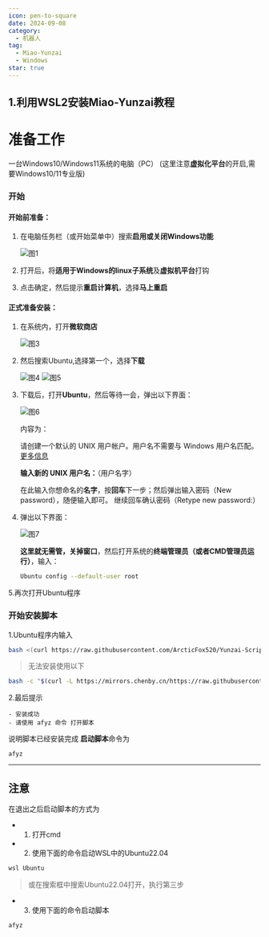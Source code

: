 ```yaml
---
icon: pen-to-square
date: 2024-09-08
category:
  - 机器人
tag:
  - Miao-Yunzai
  - Windows
star: true
---
```


## 1.利用WSL2安装Miao-Yunzai教程

# 准备工作

一台Windows10/Windows11系统的电脑（PC） (这里注意**虚拟化平台**的开启,需要Windows10/11专业版)

### 开始

#### 开始前准备：

1. 在电脑任务栏（或开始菜单中）搜索**启用或关闭Windows功能**

   ![图1](https://dl.img.timecdn.cn/2024/08/13/QQ_1723550668855.png)

2. 打开后，将**适用于Windows的linux子系统**及**虚拟机平台**打钩


3. 点击确定，然后提示**重启计算机**，选择**马上重启**

#### 正式准备安装：

1. 在系统内，打开**微软商店**

   ![图3](https://dl.img.timecdn.cn/2024/08/13/QQ_1723550749345.png)

2. 然后搜索Ubuntu,选择第一个，选择**下载**

   ![图4](https://dl2.img.timecdn.cn/2024/08/13/QQ_1723550800610.png)
   ![图5](https://dl2.img.timecdn.cn/2024/08/13/QQ_1723550823311.png)

3. 下载后，打开**Ubuntu**，然后等待一会，弹出以下界面：

   ![图6](https://dl.img.timecdn.cn/2024/08/13/QQ_1723551821914.md.png)

   内容为：

   请创建一个默认的 UNIX 用户帐户。用户名不需要与 Windows 用户名匹配。
   [更多信息](https://aka.ms/wslusers)

   **输入新的 UNIX 用户名：**（用户名字）

   在此输入你想命名的**名字**，按**回车**下一步；然后弹出输入密码（New password），随便输入即可。 继续回车确认密码（Retype new password:）

4. 弹出以下界面：

   ![图7](https://dl2.img.timecdn.cn/2024/08/13/QQ_1723552237514.md.png)

   **这里就无需管，关掉窗口**，然后打开系统的**终端管理员（或者CMD管理员运行）**，输入：

   ```bash
   Ubuntu config --default-user root
   ```

5.再次打开Ubuntu程序


### 开始安装脚本
1.Ubuntu程序内输入
```bash
bash <(curl https://raw.githubusercontent.com/ArcticFox520/Yunzai-Script/main/start)
```

>无法安装使用以下
```bash
bash -c "$(curl -L https://mirrors.chenby.cn/https://raw.githubusercontent.com/ArcticFox520/Yunzai-Script/main/start)"
```
2.最后提示

```
- 安装成功
- 请使用 afyz 命令 打开脚本
```
说明脚本已经安装完成
**启动脚本**命令为
```
afyz
```

---
## 注意
在退出之后启动脚本的方式为
- 1. 打开cmd
- 2. 使用下面的命令启动WSL中的Ubuntu22.04
```powershell
wsl Ubuntu
```

>或在搜索框中搜索Ubuntu22.04打开，执行第三步

- 3. 使用下面的命令启动脚本
```bash
afyz
```

<div id="giscus-container"></div>


